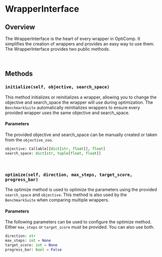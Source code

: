 # WrapperInterface

## Overview
The WrapperInterface is the heart of every wrapper in OptiComp. It simplifies the creation of wrappers and provides an easy way to use them. The WrapperInterface provides two public methods.

<br>

## Methods

### `initialize(self, objective, search_space)`

This method initializes or reinitializes a wrapper, allowing you to change the objective and search_space the wrapper will use during optimization. The `BenchmarkSuite` automatically reinitializes wrappers to ensure every provided wrapper uses the same objective and search_space.

#### Parameters
The provided objective and search_space can be manually created or taken from the `objective_zoo`.

```python
objective: Callable[[dict[str, float]], float]
search_space: dict[str, tuple[float, float]]
```

<br>

### `optimize(self, direction, max_steps, target_score, progress_bar)`

The optimize method is used to optimize the parameters using the provided `search_space` and `objective`. This method is also used by the `BenchmarkSuite` when comparing multiple wrappers.

#### Parameters
The following parameters can be used to configure the optimize method. Either `max_steps` or `target_score` must be provided. You can also use both.

```python
direction: str
max_steps: int = None
target_score: int = None
progress_bar: bool = False
```